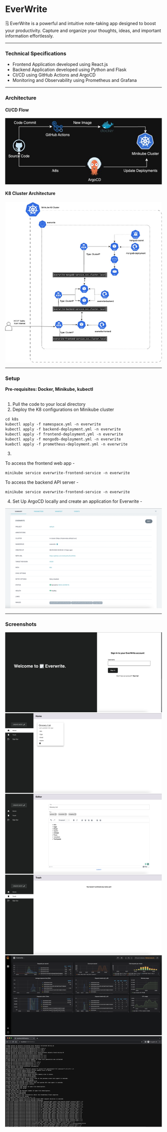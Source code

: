 # EverWrite

🗒 EverWrite is a powerful and intuitive note-taking app designed to boost your productivity. Capture and organize your thoughts, ideas, and important information effortlessly.

<hr>

### Technical Specifications
- Frontend Application developed using React.js
- Backend Application developed using Python and Flask
- CI/CD using GitHub Actions and ArgoCD
- Monitoring and Observability using Prometheus and Grafana

<hr>

### Architecture

#### CI/CD Flow
<img align="center" src='./assets/EverWriteCICD.jpg' /><br>

#### K8 Cluster Architecture
<img src='/assets/Everwrite-Cluster.jpg' /><br> 


<hr>

### Setup 
<b>Pre-requisites: Docker, Minikube, kubectl </b> <br><br>
1. Pull the code to your local directory
2. Deploy the K8 configurations on Minikube cluster
```
cd k8s
kubectl apply -f namespace.yml -n everwrite
kubectl apply -f backend-deployment.yml -n everwrite
kubectl apply -f frontend-deployment.yml -n everwrite
kubectl apply -f mongodb-deployment.yml -n everwrite
kuebctl apply -f prometheus-deployment.yml -n everwrite
```
3.
To access the frontend web app  -
```
minikube service everwrite-frontend-service -n everwrite
```

To access the backend API server  -
```
minikube service everwrite-frontend-service -n everwrite
```

4. Set Up ArgoCD locally and create an application for Everwrite -
<img src='./assets/argo_config.png' />

<hr>

### Screenshots

<img src='./assets/login.png' /><br>
<img src='./assets/home.png' /><br>
<img src='./assets/editor.png' /><br>
<img src='./assets/trash.png' /><br>
<img src='./assets/grafana_dashboard.png' /><br>
<img src='./assets/prometheus_metrics.png' /><br>